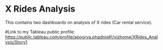 # X Rides Analysis
This contains two dashboards on analysis of X rides (Car rental service).

#Link to my Tableau public profile:
https://public.tableau.com/profile/apoorva.phadnis#!/vizhome/XRides_Analysis/Story1